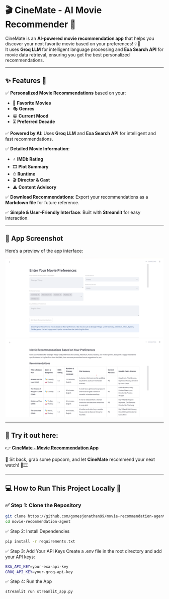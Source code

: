 # 🎬 CineMate - AI Movie Recommender 🍿  

CineMate is an **AI-powered movie recommendation app** that helps you discover your next favorite movie based on your preferences! 💡🎥  
It uses **Groq LLM** for intelligent language processing and **Exa Search API** for movie data retrieval, ensuring you get the best personalized recommendations.  

---

## ✨ Features 🚀  

✅ **Personalized Movie Recommendations** based on your:  
- 🎥 **Favorite Movies**  
- 🎭 **Genres**  
- 😀 **Current Mood**  
- ⏳ **Preferred Decade**  

✅ **Powered by AI**: Uses **Groq LLM** and **Exa Search API** for intelligent and fast recommendations.  

✅ **Detailed Movie Information**:  
- ⭐ **IMDb Rating**  
- 🎞 **Plot Summary**  
- ⏱ **Runtime**  
- 🎬 **Director & Cast**  
- ⚠ **Content Advisory**  

✅ **Download Recommendations**: Export your recommendations as a **Markdown file** for future reference.  

✅ **Simple & User-Friendly Interface**: Built with **Streamlit** for easy interaction.  

---

## 📸 App Screenshot  
Here’s a preview of the app interface:  

![App Screenshot 1](agent_process.png)  
![App Screenshot 2](recommendation.png)  

---

## 🚀 Try it out here:  
👉 **[CineMate - Movie Recommendation App](#)**  

🍿 Sit back, grab some popcorn, and let **CineMate** recommend your next watch! 🎥🎞️  

---

## 💻 How to Run This Project Locally 🚀  

### ✅ Step 1: Clone the Repository  
```bash
git clone https://github.com/gomesjonathan99/movie-recommendation-agent.git  
cd movie-recommendation-agent
```
✅ Step 2: Install Dependencies
```bash
pip install -r requirements.txt
```
✅ Step 3: Add Your API Keys
Create a .env file in the root directory and add your API keys:
```bash
EXA_API_KEY=your-exa-api-key  
GROQ_API_KEY=your-groq-api-key
```
✅ Step 4: Run the App
```bash
streamlit run streamlit_app.py
```
